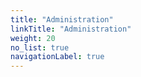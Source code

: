 ```yaml
---
title: "Administration"
linkTitle: "Administration"
weight: 20
no_list: true
navigationLabel: true
---
```

